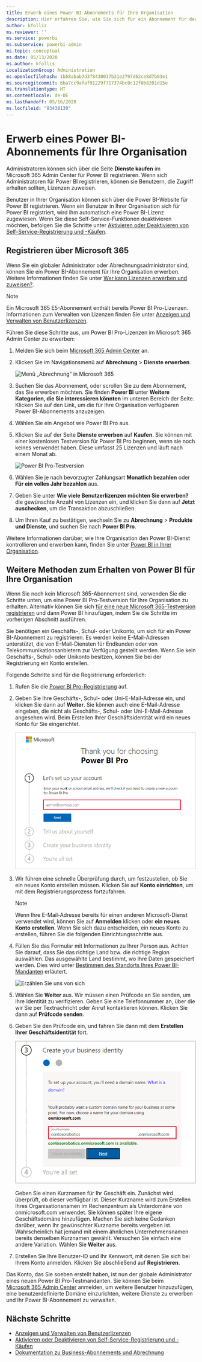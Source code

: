 ```yaml
---
title: Erwerb eines Power BI-Abonnements für Ihre Organisation
description: Hier erfahren Sie, wie Sie sich für ein Abonnement für den Power BI-Dienst als Administrator registrieren und Massenkäufe für Lizenzen tätigen können.
author: kfollis
ms.reviewer: ''
ms.service: powerbi
ms.subservice: powerbi-admin
ms.topic: conceptual
ms.date: 05/13/2020
ms.author: kfollis
LocalizationGroup: Administration
ms.openlocfilehash: 1bb8abab7d3f8430037b31e2797d62ce8d7b03e1
ms.sourcegitcommit: 6ba7cc9afaf91229f717374bc0c12f0b8201d15e
ms.translationtype: HT
ms.contentlocale: de-DE
ms.lasthandoff: 05/16/2020
ms.locfileid: "83438130"
---
```

# <a name="get-a-power-bi-subscription-for-your-organization"></a>Erwerb eines Power BI-Abonnements für Ihre Organisation

Administratoren können sich über die Seite **Dienste kaufen** im Microsoft 365 Admin Center für Power BI registrieren. Wenn sich Administratoren für Power BI registrieren, können sie Benutzern, die Zugriff erhalten sollten, Lizenzen zuweisen.

Benutzer in Ihrer Organisation können sich über die Power BI-Website für Power BI registrieren. Wenn ein Benutzer in Ihrer Organisation sich für Power BI registriert, wird ihm automatisch eine Power BI-Lizenz zugewiesen. Wenn Sie diese Self-Service-Funktionen deaktivieren möchten, befolgen Sie die Schritte unter [Aktivieren oder Deaktivieren von Self-Service-Registrierung und -Käufen](service-admin-disable-self-service.md).

## <a name="sign-up-through-microsoft-365"></a>Registrieren über Microsoft 365

Wenn Sie ein globaler Administrator oder Abrechnungsadministrator sind, können Sie ein Power BI-Abonnement für Ihre Organisation erwerben. Weitere Informationen finden Sie unter [Wer kann Lizenzen erwerben und zuweisen?](service-admin-licensing-organization.md#who-can-purchase-and-assign-licenses).

> [!NOTE]
>
> Ein Microsoft 365 E5-Abonnement enthält bereits Power BI Pro-Lizenzen. Informationen zum Verwalten von Lizenzen finden Sie unter [Anzeigen und Verwalten von Benutzerlizenzen](service-admin-manage-licenses.md).
>
>

Führen Sie diese Schritte aus, um Power BI Pro-Lizenzen im Microsoft 365 Admin Center zu erwerben:

1. Melden Sie sich beim [Microsoft 365 Admin Center](https://admin.microsoft.com) an.

2. Klicken Sie im Navigationsmenü auf **Abrechnung** > **Dienste erwerben**.
  
   ![Menü „Abrechnung“ in Microsoft 365](media/service-admin-org-subscription/m365-billing-menu.png)

3. Suchen Sie das Abonnement, oder scrollen Sie zu dem Abonnement, das Sie erwerben möchten. Sie finden **Power BI** unter **Weitere Kategorien, die Sie interessieren könnten** im unteren Bereich der Seite. Klicken Sie auf den Link, um die für Ihre Organisation verfügbaren Power BI-Abonnements anzuzeigen.

4. Wählen Sie ein Angebot wie Power BI Pro aus.

5. Klicken Sie auf der Seite **Dienste erwerben** auf **Kaufen**. Sie können mit einer kostenlosen Testversion für Power BI Pro beginnen, wenn sie noch keines verwendet haben. Diese umfasst 25 Lizenzen und läuft nach einem Monat ab.

   ![Power BI Pro-Testversion](media/service-admin-org-subscription/m365-org-free-trial-pro.png)

6. Wählen Sie je nach bevorzugter Zahlungsart **Monatlich bezahlen** oder **Für ein volles Jahr bezahlen** aus.

7. Geben Sie unter **Wie viele Benutzerlizenzen möchten Sie erwerben?** die gewünschte Anzahl von Lizenzen ein, und klicken Sie dann auf **Jetzt auschecken**, um die Transaktion abzuschließen.

8. Um Ihren Kauf zu bestätigen, wechseln Sie zu **Abrechnung** > **Produkte und Dienste**, und suchen Sie nach **Power BI Pro**.

Weitere Informationen darüber, wie Ihre Organisation den Power BI-Dienst kontrollieren und erwerben kann, finden Sie unter [Power BI in Ihrer Organisation](https://docs.microsoft.com/microsoft-365/admin/misc/power-bi-in-your-organization?view=o365-worldwide).

## <a name="more-ways-to-get-power-bi-for-your-organization"></a>Weitere Methoden zum Erhalten von Power BI für Ihre Organisation

Wenn Sie noch kein Microsoft 365-Abonnement sind, verwenden Sie die Schritte unten, um eine Power BI Pro-Testversion für Ihre Organisation zu erhalten. Alternativ können Sie sich [für eine neue Microsoft 365-Testversion registrieren](service-admin-signing-up-for-power-bi-with-a-new-office-365-trial.md) und dann Power BI hinzufügen, indem Sie die Schritte im vorherigen Abschnitt ausführen.

Sie benötigen ein Geschäfts-, Schul- oder Unikonto, um sich für ein Power BI-Abonnement zu registrieren. Es werden keine E-Mail-Adressen unterstützt, die von E-Mail-Diensten für Endkunden oder von Telekommunikationsanbietern zur Verfügung gestellt werden. Wenn Sie kein Geschäfts-, Schul- oder Unikonto besitzen, können Sie bei der Registrierung ein Konto erstellen.

Folgende Schritte sind für die Registrierung erforderlich:

1. Rufen Sie die [Power BI Pro-Registrierung](https://signup.microsoft.com/create-account/signup?OfferId=d59682f3-3e3b-4686-9c00-7c7c1c736085&ali=1&products=d59682f3-3e3b-4686-9c00-7c7c1c736085) auf. 

2. Geben Sie Ihre Geschäfts-, Schul- oder Uni-E-Mail-Adresse ein, und klicken Sie dann auf **Weiter**. Sie können auch eine E-Mail-Adresse eingeben, die nicht als Geschäfts-, Schul- oder Uni-E-Mail-Adresse angesehen wird. Beim Erstellen Ihrer Geschäftsidentität wird ein neues Konto für Sie eingerichtet.

   ![Power BI Pro-Registrierung](media/service-admin-org-subscription/power-bi-pro-admins.png)

3. Wir führen eine schnelle Überprüfung durch, um festzustellen, ob Sie ein neues Konto erstellen müssen. Klicken Sie auf **Konto einrichten**, um mit dem Registrierungsprozess fortzufahren.

   > [!NOTE]
   >Wenn Ihre E-Mail-Adresse bereits für einen anderen Microsoft-Dienst verwendet wird, können Sie auf **Anmelden** klicken oder **ein neues Konto erstellen**. Wenn Sie sich dazu entscheiden, ein neues Konto zu erstellen, führen Sie die folgenden Einrichtungsschritte aus.
>
>
 
4. Füllen Sie das Formular mit Informationen zu Ihrer Person aus. Achten Sie darauf, dass Sie das richtige Land bzw. die richtige Region auswählen. Das ausgewählte Land bestimmt, wo Ihre Daten gespeichert werden. Dies wird unter [Bestimmen des Standorts Ihres Power BI-Mandanten](service-admin-where-is-my-tenant-located.md#how-to-determine-where-your-power-bi-tenant-is-located) erläutert.

   ![Erzählen Sie uns von sich](media/service-admin-org-subscription/tell-about-yourself.png)

5. Wählen Sie **Weiter** aus. Wir müssen einen Prüfcode an Sie senden, um Ihre Identität zu verifizieren. Geben Sie eine Telefonnummer an, über die wir Sie per Textnachricht oder Anruf kontaktieren können. Klicken Sie dann auf **Prüfcode senden**.

6. Geben Sie den Prüfcode ein, und fahren Sie dann mit dem **Erstellen Ihrer Geschäftsidentität** fort.

   ![Erstellen Ihrer Geschäftsidentität](media/service-admin-org-subscription/business-identity.png)

    Geben Sie einen Kurznamen für Ihr Geschäft ein. Zunächst wird überprüft, ob dieser verfügbar ist. Dieser Kurzname wird zum Erstellen Ihres Organisationsnamen im Rechenzentrum als Unterdomäne von onmicrosoft.com verwendet. Sie können später Ihre eigene Geschäftsdomäne hinzufügen. Machen Sie sich keine Gedanken darüber, wenn Ihr gewünschter Kurzname bereits vergeben ist. Wahrscheinlich hat jemand mit einem ähnlichen Unternehmensnamen bereits denselben Kurznamen gewählt. Versuchen Sie einfach eine andere Variation. Wählen Sie **Weiter** aus.
    
7. Erstellen Sie Ihre Benutzer-ID und Ihr Kennwort, mit denen Sie sich bei Ihrem Konto anmelden. Klicken Sie abschließend auf **Registrieren**.

Das Konto, das Sie soeben erstellt haben, ist nun der globale Administrator eines neuen Power BI Pro-Testmandanten. Sie können Sie beim [Microsoft 365 Admin Center](https://admin.microsoft.com) anmelden, um weitere Benutzer hinzuzufügen, eine benutzerdefinierte Domäne einzurichten, weitere Dienste zu erwerben und Ihr Power BI-Abonnement zu verwalten.

## <a name="next-steps"></a>Nächste Schritte

- [Anzeigen und Verwalten von Benutzerlizenzen](service-admin-manage-licenses.md)
- [Aktivieren oder Deaktivieren von Self-Service-Registrierung und -Käufen](service-admin-disable-self-service.md)
- [Dokumentation zu Business-Abonnements und Abrechnung](https://docs.microsoft.com/microsoft-365/commerce/?view=o365-worldwide)
